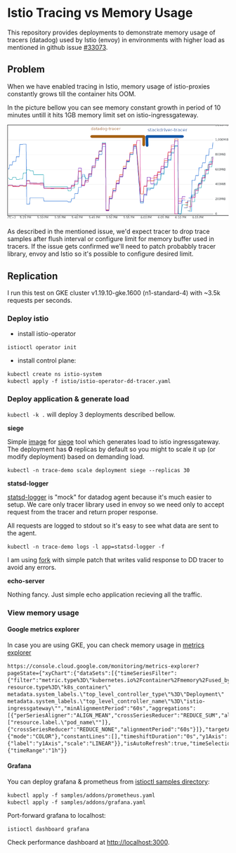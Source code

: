 # Istio Tracing vs Memory Usage

This repository provides deployments to demonstrate memory usage of tracers (datadog) used by Istio (envoy) in environments with higher load as mentioned in github issue [#33073](https://github.com/istio/istio/issues/33073).

## Problem

When we have enabled tracing in Istio, memory usage of istio-proxies constantly grows till the container hits OOM.

In the picture bellow you can see memory constant growth in period of 10 minutes untill it hits 1GB memory limit set on istio-ingressgateway.

[![memory_usage](.images/memory_usage.png)](.images/memory_usage.png)

As described in the mentioned issue, we'd expect tracer to drop trace samples after flush interval or configure limit for memory buffer used in tracers. If the issue gets confirmed we'll need to patch probabbly tracer library, envoy and Istio so it's possible to configure desired limit.

## Replication

I run this test on GKE cluster v1.19.10-gke.1600 (n1-standard-4) with ~3.5k requests per seconds.

### Deploy istio

- install istio-operator

```
istioctl operator init
```

- install control plane:

```
kubectl create ns istio-system
kubectl apply -f istio/istio-operator-dd-tracer.yaml
```

### Deploy application & generate load

`kubectl -k .` will deploy 3 deployments described bellow.

**siege**

Simple [image](./siege) for [siege](https://linux.die.net/man/1/siege) tool which generates load to istio ingressgateway. The deployment has **0** replicas by default so you might to scale it up
(or modify deployment) based on demanding load.

```
kubectl -n trace-demo scale deployment siege --replicas 30
```

**statsd-logger**

[statsd-logger](https://github.com/catkins/statsd-logger) is "mock" for datadog agent because it's much easier to setup. We care only tracer library used in envoy so we need only to accept request from the tracer and return proper response.

All requests are logged to stdout so it's easy to see what data are sent to the agent.

```
kubectl -n trace-demo logs -l app=statsd-logger -f
```

I am using [fork](https://github.com/kirecek/statsd-logger/commit/c39ad33a7a46b6cab07d3430b733fcf813f48576) with simple patch that writes valid response to DD tracer to avoid any errors.

**echo-server**

Nothing fancy. Just simple echo application recieving all the traffic.


### View memory usage

#### Google metrics explorer

In case you are using GKE, you can check memory usage in [metrics explorer](https://console.cloud.google.com/monitoring/metrics-explorer)

```
https://console.cloud.google.com/monitoring/metrics-explorer?pageState={"xyChart":{"dataSets":[{"timeSeriesFilter":{"filter":"metric.type%3D\"kubernetes.io%2Fcontainer%2Fmemory%2Fused_bytes\" resource.type%3D\"k8s_container\" metadata.system_labels.\"top_level_controller_type\"%3D\"Deployment\" metadata.system_labels.\"top_level_controller_name\"%3D\"istio-ingressgateway\"","minAlignmentPeriod":"60s","aggregations":[{"perSeriesAligner":"ALIGN_MEAN","crossSeriesReducer":"REDUCE_SUM","alignmentPeriod":"60s","groupByFields":["resource.label.\"pod_name\""]},{"crossSeriesReducer":"REDUCE_NONE","alignmentPeriod":"60s"}]},"targetAxis":"Y1","plotType":"LINE","legendTemplate":"Used"}],"options":{"mode":"COLOR"},"constantLines":[],"timeshiftDuration":"0s","y1Axis":{"label":"y1Axis","scale":"LINEAR"}},"isAutoRefresh":true,"timeSelection":{"timeRange":"1h"}}
```

#### Grafana

You can deploy grafana & prometheus from [istioctl samples directory](https://github.com/istio/istio/tree/master/samples/addons):

```
kubectl apply -f samples/addons/prometheus.yaml
kubectl apply -f samples/addons/grafana.yaml
```

Port-forward grafana to localhost:

```
istioctl dashboard grafana
```

Check performance dashboard at [http://localhost:3000](http://localhost:3000).
